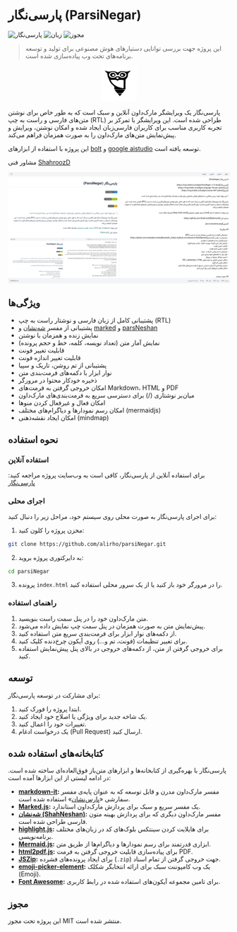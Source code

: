 # پارسی‌نگار (ParsiNegar)

![پارسی‌نگار](https://img.shields.io/badge/ParsiNegar-v2.16.0-blue)
![زبان](https://img.shields.io/badge/Language-Persian-green)
![مجوز](https://img.shields.io/badge/License-MIT-yellow)

> این پروژه جهت بررسی توانایی دستیارهای هوش مصنوعی برای تولید و توسعه برنامه‌های تحت وب پیاده‌سازی شده است.

<center><img src="pic/logo.svg" alt="logo" width="80" height="80"></center>

پارسی‌نگار یک ویرایشگر مارک‌داون آنلاین و سبک است که به طور خاص برای نوشتن متن‌های فارسی و راست به چپ (RTL) طراحی شده است. این ویرایشگر با تمرکز بر تجربه کاربری مناسب برای کاربران فارسی‌زبان ایجاد شده و امکان نوشتن، ویرایش و پیش‌نمایش متن‌های مارک‌داون را به صورت همزمان فراهم می‌کند.

این پروژه با استفاده از ابزارهای [bolt](https://bolt.new) و [google aistudio](https://aistudio.google.com) توسعه یافته است.

مشاور فنی [ShahroozD](https://github.com/ShahroozD)

![تصویر](pic/screenshot.png)

## ویژگی‌ها

- پشتیبانی کامل از زبان فارسی و نوشتار راست به چپ (RTL)
- پشتیبانی از مفسر [شه‌نشان](https://github.com/barnevis/ShahNeshan) و [marked](https://github.com/markedjs/marked) و [parsNeshan](github.com/alirho/parsneshan)
- نمایش زنده و همزمان با نوشتن
- نمایش آمار متن (تعداد نویسه، کلمه، خط و حجم پرونده)
- قابلیت تغییر فونت
- قابلیت تغییر اندازه فونت
- پشتیبانی از تم روشن، تاریک و  سپیا
- نوار ابزار با دکمه‌های فرمت‌بندی متن
- ذخیره خودکار محتوا در مرورگر
- امکان خروجی گرفتن به فرمت‌های Markdown، HTML و PDF
- میان‌بر نوشتاری (/) برای دسترسی سریع به فرمت‌بندی‌های مارک‌داون
- امکان فعال و غیرفعال کردن منوها
- امکان رسم نمودارها و دیاگرام‌های مختلف (mermaidjs)
- امکان ایجاد نقشه‌ذهنی (mindmap)
 

## نحوه استفاده

### استفاده آنلاین

برای استفاده آنلاین از پارسی‌نگار، کافی است به وب‌سایت پروژه مراجعه کنید: [پارسی‌نگار](https://alirho.github.io/parsiNegar)

### اجرای محلی

برای اجرای پارسی‌نگار به صورت محلی روی سیستم خود، مراحل زیر را دنبال کنید:

1. مخزن پروژه را کلون کنید:

```bash
git clone https://github.com/alirho/parsiNegar.git
```

2. به دایرکتوری پروژه بروید:

```bash
cd parsiNegar
```

3. پرونده `index.html` را در مرورگر خود باز کنید یا از یک سرور محلی استفاده کنید.

### راهنمای استفاده

1. متن مارک‌داون خود را در پنل سمت راست بنویسید.
2. پیش‌نمایش متن به صورت همزمان در پنل سمت چپ نمایش داده می‌شود.
3. از دکمه‌های نوار ابزار برای فرمت‌بندی سریع متن استفاده کنید.
4. برای تغییر تنظیمات (فونت، تم و...) روی آیکون چرخ‌دنده کلیک کنید.
5. برای خروجی گرفتن از متن، از دکمه‌های خروجی در بالای پنل پیش‌نمایش استفاده کنید.

## توسعه

برای مشارکت در توسعه پارسی‌نگار:

1. ابتدا پروژه را فورک کنید.
2. یک شاخه جدید برای ویژگی یا اصلاح خود ایجاد کنید.
3. تغییرات خود را اعمال کنید.
4. یک درخواست ادغام (Pull Request) ارسال کنید.

## کتابخانه‌های استفاده شده

پارسی‌نگار با بهره‌گیری از کتابخانه‌ها و ابزارهای متن‌باز فوق‌العاده‌ای ساخته شده است. در ادامه لیستی از این ابزارها آمده است:

- **[markdown-it](https://github.com/markdown-it/markdown-it):** مفسر مارک‌داون مدرن و قابل توسعه که به عنوان پایه‌ی مفسر سفارشی «[پارس‌نشان](https://github.com/alirho/parsneshan)» استفاده شده است.
- **[Marked.js](https://github.com/markedjs/marked):** یک مفسر سریع و سبک برای پردازش مارک‌داون استاندارد.
- **[شه‌نشان (ShahNeshan)](https://github.com/barnevis/ShahNeshan):** مفسر مارک‌داون دیگری که برای پردازش بهینه متون فارسی طراحی شده است.
- **[highlight.js](https://github.com/highlightjs/highlight.js):** برای هایلایت کردن سینتکس بلوک‌های کد در زبان‌های مختلف برنامه‌نویسی.
- **[Mermaid.js](https://github.com/mermaid-js/mermaid):** ابزاری قدرتمند برای رسم نمودارها و دیاگرام‌ها از طریق متن.
- **[html2pdf.js](https://github.com/eKoopmans/html2pdf.js):** برای پیاده‌سازی قابلیت خروجی گرفتن به فرمت PDF.
- **[JSZip](https://github.com/Stuk/jszip):** برای ایجاد پرونده‌های فشرده (`.zip`) جهت خروجی گرفتن از تمام اسناد.
- **[emoji-picker-element](https://github.com/nolanlawson/emoji-picker-element):** یک وب کامپوننت سبک برای ارائه انتخابگر شکلک (Emoji).
- **[Font Awesome](https://github.com/FortAwesome/Font-Awesome):** برای تامین مجموعه آیکون‌های استفاده شده در رابط کاربری.

## مجوز

این پروژه تحت مجوز MIT منتشر شده است.